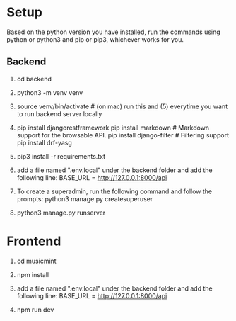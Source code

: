 # Setup

Based on the python version you have installed, run the commands using python or python3 and pip or pip3, whichever works for you. 

## Backend
1) cd backend

2) python3 -m venv venv

3) source venv/bin/activate  # (on mac) run this and (5) everytime you want to run backend server locally

4)  pip install djangorestframework
    pip install markdown       # Markdown support for the browsable API.
    pip install django-filter  # Filtering support
    pip install drf-yasg

5) pip3 install -r requirements.txt

6) add a file named ".env.local" under the backend folder and add the following line:
    BASE_URL = http://127.0.0.1:8000/api

7) To create a superadmin, run the following command and follow the prompts:
    python3 manage.py createsuperuser

8) python3 manage.py runserver




# Frontend
1) cd musicmint

2) npm install

3) add a file named ".env.local" under the backend folder and add the following line:
    BASE_URL = http://127.0.0.1:8000/api

4) npm run dev
